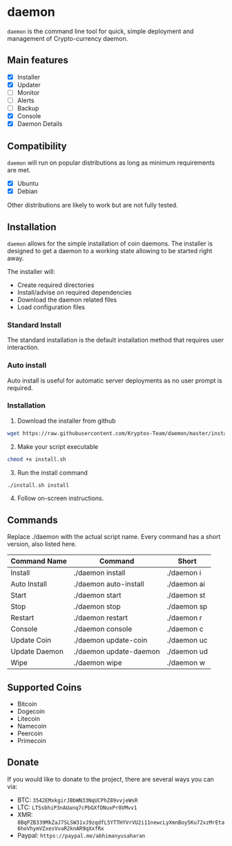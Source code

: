 # daemon

`daemon` is the command line tool for quick, simple deployment and management of Crypto-currency daemon.

## Main features

- [x] Installer
- [x] Updater
- [ ] Monitor
- [ ] Alerts
- [ ] Backup
- [x] Console
- [x] Daemon Details

## Compatibility

`daemon` will run on popular distributions as long as minimum requirements are met.

- [x] Ubuntu
- [x] Debian

Other distributions are likely to work but are not fully tested.

## Installation

`daemon` allows for the simple installation of coin daemons. The installer is designed to get a daemon to a working state allowing to be started right away.

The installer will:

- Create required directories
- Install/advise on required dependencies
- Download the daemon related files
- Load configuration files

### Standard Install

The standard installation is the default installation method that requires user interaction.

### Auto install

Auto install is useful for automatic server deployments as no user prompt is required.

### Installation

1. Download the installer from github

```sh
wget https://raw.githubusercontent.com/Kryptos-Team/daemon/master/install.sh
```

2. Make your script executable

```sh
chmod +x install.sh
```

3. Run the install command

```sh
./install.sh install
```

4. Follow on-screen instructions.

## Commands

Replace ./daemon with the actual script name. Every command has a short version, also listed here.

| Command Name  | Command                | Short       |
|---------------|------------------------|-------------|
| Install       | ./daemon install       | ./daemon i  |
| Auto Install  | ./daemon auto-install  | ./daemon ai |
| Start         | ./daemon start         | ./daemon st |
| Stop          | ./daemon stop          | ./daemon sp |
| Restart       | ./daemon restart       | ./daemon r  |
| Console       | ./daemon console       | ./daemon c  |
| Update Coin   | ./daemon update-coin   | ./daemon uc |
| Update Daemon | ./daemon update-daemon | ./daemon ud |
| Wipe          | ./daemon wipe          | ./daemon w  |

## Supported Coins

- Bitcoin
- Dogecoin
- Litecoin
- Namecoin
- Peercoin
- Primecoin

## Donate

If you would like to donate to the project, there are several ways you can via:

- BTC: `3542EMxkgirJBbWN33NqUCPhZ89vvjeWsR`
- LTC: `LTSsbhiP3nAUanq7cPbGXfDNuxPr8VMvv1`
- XMR: `8BqPZB339MkZaJ7SLSW31vJ9zqdfL5YTTHYVrVU2i11newcLyXmnBoy5Ku72xzMrEta6hoVhymVZxesVvaR2knAR9qXxfRx`
- Paypal: `https://paypal.me/abhimanyusaharan`
